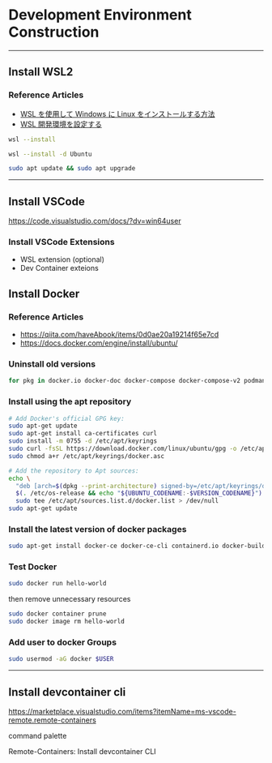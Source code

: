 # Development Environment Construction 

***

## Install WSL2

### Reference Articles

 - [WSL を使用して Windows に Linux をインストールする方法](https://learn.microsoft.com/ja-jp/windows/wsl/install)
 - [WSL 開発環境を設定する](https://learn.microsoft.com/ja-jp/windows/wsl/setup/environment#set-up-your-linux-username-and-password)


```bash
wsl --install
```

```bash
wsl --install -d Ubuntu
```

```bash
sudo apt update && sudo apt upgrade
```

***

## Install VSCode
https://code.visualstudio.com/docs/?dv=win64user

### Install VSCode Extensions

- WSL extension (optional)
- Dev Container exteions

## Install Docker

### Reference Articles

 - https://qiita.com/haveAbook/items/0d0ae20a19214f65e7cd
 - https://docs.docker.com/engine/install/ubuntu/


### Uninstall old versions

```bash
for pkg in docker.io docker-doc docker-compose docker-compose-v2 podman-docker containerd runc; do sudo apt-get remove $pkg; done
```


### Install using the apt repository

```bash
# Add Docker's official GPG key:
sudo apt-get update
sudo apt-get install ca-certificates curl
sudo install -m 0755 -d /etc/apt/keyrings
sudo curl -fsSL https://download.docker.com/linux/ubuntu/gpg -o /etc/apt/keyrings/docker.asc
sudo chmod a+r /etc/apt/keyrings/docker.asc

# Add the repository to Apt sources:
echo \
  "deb [arch=$(dpkg --print-architecture) signed-by=/etc/apt/keyrings/docker.asc] https://download.docker.com/linux/ubuntu \
  $(. /etc/os-release && echo "${UBUNTU_CODENAME:-$VERSION_CODENAME}") stable" | \
  sudo tee /etc/apt/sources.list.d/docker.list > /dev/null
sudo apt-get update
```

### Install the latest version of docker packages

```bash
sudo apt-get install docker-ce docker-ce-cli containerd.io docker-buildx-plugin docker-compose-plugin
```

### Test Docker
```bash
sudo docker run hello-world
```

then remove unnecessary resources

```bash
sudo docker container prune
sudo docker image rm hello-world
```

### Add user to docker Groups
```bash
sudo usermod -aG docker $USER
```

***

## Install devcontainer cli

https://marketplace.visualstudio.com/items?itemName=ms-vscode-remote.remote-containers


command palette

Remote-Containers: Install devcontainer CLI

